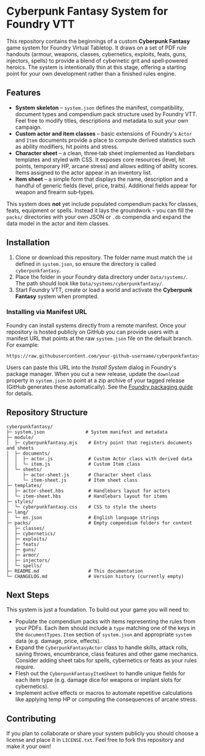 # Cyberpunk Fantasy System for Foundry VTT

This repository contains the beginnings of a custom **Cyberpunk Fantasy** game system for Foundry Virtual Tabletop.  It draws on a set of PDF rule handouts (armour, weapons, classes, cybernetics, exploits, feats, guns, injectors, spells) to provide a blend of cybernetic grit and spell‑powered heroics.  The system is intentionally thin at this stage, offering a starting point for your own development rather than a finished rules engine.

## Features

* **System skeleton** – `system.json` defines the manifest, compatibility, document types and compendium pack structure used by Foundry VTT.  Feel free to modify titles, descriptions and metadata to suit your own campaign.
* **Custom actor and item classes** – basic extensions of Foundry's `Actor` and `Item` documents provide a place to compute derived statistics such as ability modifiers, hit points and stress.
* **Character sheet** – a clean, three‑tab sheet implemented as Handlebars templates and styled with CSS.  It exposes core resources (level, hit points, temporary HP, arcane stress) and allows editing of ability scores.  Items assigned to the actor appear in an inventory list.
* **Item sheet** – a simple form that displays the name, description and a handful of generic fields (level, price, traits).  Additional fields appear for weapon and firearm sub‑types.

This system does **not** yet include populated compendium packs for classes, feats, equipment or spells.  Instead it lays the groundwork – you can fill the `packs/` directories with your own JSON or `.db` compendia and expand the data model in the actor and item classes.

## Installation

1. Clone or download this repository.  The folder name must match the `id` defined in `system.json`, so ensure the directory is called `cyberpunkfantasy`.
2. Place the folder in your Foundry data directory under `Data/systems/`.  The path should look like `Data/systems/cyberpunkfantasy/`.
3. Start Foundry VTT, create or load a world and activate the **Cyberpunk Fantasy** system when prompted.

### Installing via Manifest URL

Foundry can install systems directly from a remote manifest.  Once your repository is hosted publicly on GitHub you can provide users with a manifest URL that points at the raw `system.json` file on the default branch.  For example:

```
https://raw.githubusercontent.com/your‑github‑username/cyberpunkfantasy/main/system.json
```

Users can paste this URL into the *Install System* dialog in Foundry's package manager.  When you cut a new release, update the `download` property in `system.json` to point at a zip archive of your tagged release (GitHub generates these automatically).  See the [Foundry packaging guide](https://foundryvtt.com/article/system-development/) for details.

## Repository Structure

```
cyberpunkfantasy/
├─ system.json               # System manifest and metadata
├─ module/
│  ├─ cyberpunkfantasy.mjs    # Entry point that registers documents and sheets
│  ├─ documents/
│  │  ├─ actor.js             # Custom Actor class with derived data
│  │  └─ item.js              # Custom Item class
│  └─ sheets/
│     ├─ actor-sheet.js       # Character sheet class
│     └─ item-sheet.js        # Item sheet class
├─ templates/
│  ├─ actor-sheet.hbs         # Handlebars layout for actors
│  └─ item-sheet.hbs          # Handlebars layout for items
├─ styles/
│  └─ cyberpunkfantasy.css    # CSS to style the sheets
├─ lang/
│  └─ en.json                 # English language strings
├─ packs/                     # Empty compendium folders for content
│  ├─ classes/
│  ├─ cybernetics/
│  ├─ exploits/
│  ├─ feats/
│  ├─ guns/
│  ├─ armor/
│  ├─ injectors/
│  └─ spells/
├─ README.md                  # This documentation
└─ CHANGELOG.md               # Version history (currently empty)
```

## Next Steps

This system is just a foundation.  To build out your game you will need to:

* Populate the compendium packs with items representing the rules from your PDFs.  Each item should include a `type` matching one of the keys in the `documentTypes.Item` section of `system.json` and appropriate `system` data (e.g. damage, price, effects).
* Expand the `CyberpunkFantasyActor` class to handle skills, attack rolls, saving throws, encumbrance, class features and other game mechanics.  Consider adding sheet tabs for spells, cybernetics or feats as your rules require.
* Flesh out the `CyberpunkFantasyItemSheet` to handle unique fields for each item type (e.g. damage dice for weapons or implant slots for cybernetics).
* Implement active effects or macros to automate repetitive calculations like applying temp HP or computing the consequences of arcane stress.

## Contributing

If you plan to collaborate or share your system publicly you should choose a license and place it in `LICENSE.txt`.  Feel free to fork this repository and make it your own!